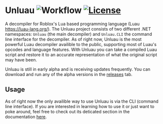 # Unluau ![Workflow](https://github.com/valencefun/unluau/actions/workflows/dotnet.yml/badge.svg) [![License](https://img.shields.io/badge/License-Apache_2.0-blue.svg)](https://opensource.org/licenses/Apache-2.0)

A decompiler for Roblox's Lua based programming language (Luau https://luau-lang.org/). The Unluau project consists of two different .NET namespaces: ``Unluau`` (the main decompiler) and ``Unluau.CLI`` the command line interface for the decompiler. As of right now, Unluau is the most powerful Luau decompiler availible to the public, supporting most of Luau's opcodes and language features. With Unluau you can take a compiled Luau script and restore it to an accurate representation of what the original script may have been.

Unluau is still in early alpha and is receiving updates frequently. You can download and run any of the alpha versions in the [releases](https://github.com/societall/UnluauNET/releases) tab.

## Usage
As of right now the only availible way to use Unluau is via the CLI (command line interface). If you are interested in learning how to use it or just want to poke around, feel free to check out its deticated section in the documentation [here](docs/cli.md).
